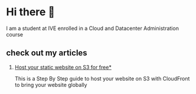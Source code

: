 # Hi there 👋

I am a student at IVE enrolled in a Cloud and Datacenter Administration course

## check out my articles

1. <a href="articles/1.S3_CF_Site">Host your static website on S3 for free\*</a>

   This is a Step By Step guide to host your website on S3 with CloudFront to bring your website globally
